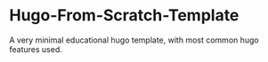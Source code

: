 # Hugo-From-Scratch-Template
A very minimal educational hugo template, with most common hugo features used.
